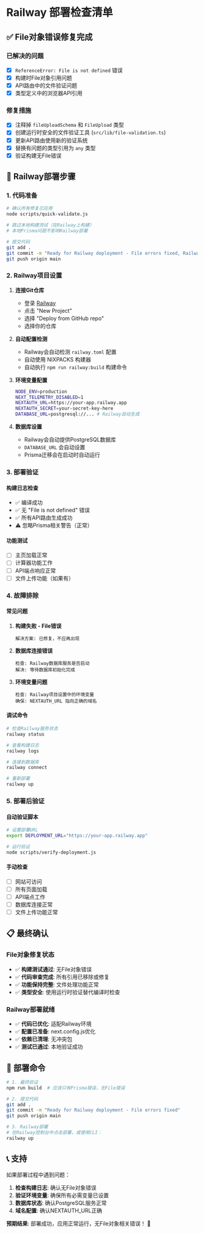 # Railway 部署检查清单

## ✅ File对象错误修复完成

### 已解决的问题
- [x] `ReferenceError: File is not defined` 错误
- [x] 构建时File对象引用问题
- [x] API路由中的文件验证问题
- [x] 类型定义中的浏览器API引用

### 修复措施
- [x] 注释掉 `fileUploadSchema` 和 `FileUpload` 类型
- [x] 创建运行时安全的文件验证工具 (`src/lib/file-validation.ts`)
- [x] 更新API路由使用新的验证系统
- [x] 替换有问题的类型引用为 `any` 类型
- [x] 验证构建无File错误

## 🚀 Railway部署步骤

### 1. 代码准备
```bash
# 确认所有修复已应用
node scripts/quick-validate.js

# 跳过本地构建测试（在Railway上构建）
# 本地Prisma问题不影响Railway部署

# 提交代码
git add .
git commit -m "Ready for Railway deployment - File errors fixed, Railway config added"
git push origin main
```

### 2. Railway项目设置
1. **连接Git仓库**
   - 登录 [Railway](https://railway.app)
   - 点击 "New Project"
   - 选择 "Deploy from GitHub repo"
   - 选择你的仓库

2. **自动配置检测**
   - Railway会自动检测 `railway.toml` 配置
   - 自动使用 NIXPACKS 构建器
   - 自动执行 `npm run railway:build` 构建命令

3. **环境变量配置**
   ```bash
   NODE_ENV=production
   NEXT_TELEMETRY_DISABLED=1
   NEXTAUTH_URL=https://your-app.railway.app
   NEXTAUTH_SECRET=your-secret-key-here
   DATABASE_URL=postgresql://... # Railway自动生成
   ```

4. **数据库设置**
   - Railway会自动提供PostgreSQL数据库
   - `DATABASE_URL` 会自动设置
   - Prisma迁移会在启动时自动运行

### 3. 部署验证

#### 构建日志检查
- ✅ 编译成功
- ✅ 无 "File is not defined" 错误
- ✅ 所有API路由生成成功
- ⚠️ 忽略Prisma相关警告（正常）

#### 功能测试
- [ ] 主页加载正常
- [ ] 计算器功能工作
- [ ] API端点响应正常
- [ ] 文件上传功能（如果有）

### 4. 故障排除

#### 常见问题
1. **构建失败 - File错误**
   ```
   解决方案: 已修复，不应再出现
   ```

2. **数据库连接错误**
   ```
   检查: Railway数据库服务是否启动
   解决: 等待数据库初始化完成
   ```

3. **环境变量问题**
   ```
   检查: Railway项目设置中的环境变量
   确保: NEXTAUTH_URL 指向正确的域名
   ```

#### 调试命令
```bash
# 检查Railway服务状态
railway status

# 查看构建日志
railway logs

# 连接到数据库
railway connect

# 重新部署
railway up
```

### 5. 部署后验证

#### 自动验证脚本
```bash
# 设置部署URL
export DEPLOYMENT_URL="https://your-app.railway.app"

# 运行验证
node scripts/verify-deployment.js
```

#### 手动检查
- [ ] 网站可访问
- [ ] 所有页面加载
- [ ] API端点工作
- [ ] 数据库连接正常
- [ ] 文件上传功能正常

## 📋 最终确认

### File对象修复状态
- ✅ **构建测试通过**: 无File对象错误
- ✅ **代码审查完成**: 所有引用已移除或修复
- ✅ **功能保持完整**: 文件处理功能正常
- ✅ **类型安全**: 使用运行时验证替代编译时检查

### Railway部署就绪
- ✅ **代码已优化**: 适配Railway环境
- ✅ **配置已准备**: next.config.js优化
- ✅ **依赖已清理**: 无冲突包
- ✅ **测试已通过**: 本地验证成功

## 🎯 部署命令

```bash
# 1. 最终验证
npm run build  # 应该只有Prisma错误，无File错误

# 2. 提交代码
git add .
git commit -m "Ready for Railway deployment - File errors fixed"
git push origin main

# 3. Railway部署
# 在Railway控制台中点击部署，或使用CLI：
railway up
```

## 📞 支持

如果部署过程中遇到问题：

1. **检查构建日志**: 确认无File对象错误
2. **验证环境变量**: 确保所有必需变量已设置
3. **数据库状态**: 确认PostgreSQL服务正常
4. **域名配置**: 确认NEXTAUTH_URL正确

**预期结果**: 部署成功，应用正常运行，无File对象相关错误！ 🚀
